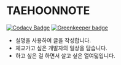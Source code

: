 # TAEHOONNOTE

[![Codacy Badge](https://api.codacy.com/project/badge/Grade/56bb05b8edff4914bca6e88ab5eb99ee)](https://app.codacy.com/app/taehoon02/TAEHOONNOTE?utm_source=github.com&utm_medium=referral&utm_content=taehoon02/TAEHOONNOTE&utm_campaign=Badge_Grade_Dashboard)
[![Greenkeeper badge](https://badges.greenkeeper.io/taehoon02/TAEHOONNOTE.svg)](https://greenkeeper.io/)

- 실명을 사용하여 글을 작성합니다.
- 체교가고 싶은 개발자의 일상을 담습니다.
- 하고 싶은 걸 하면서 살고 싶은 열여덟입니다.
